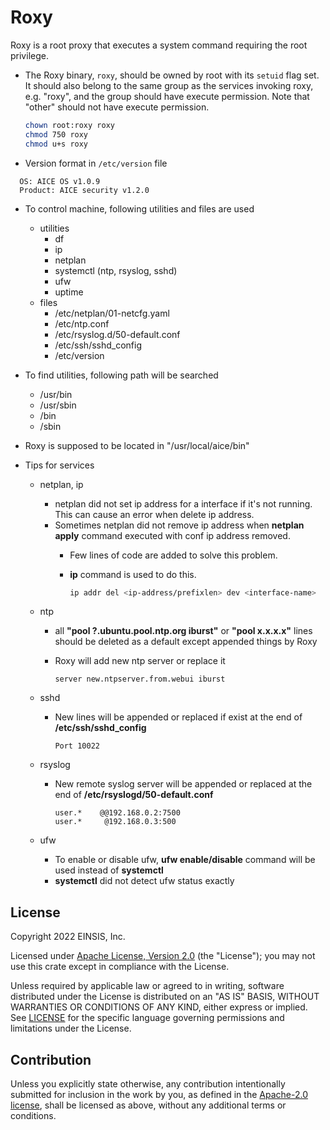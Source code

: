# Roxy

Roxy is a root proxy that executes a system command requiring the root
privilege.

* The Roxy binary, `roxy`, should be owned by root with its `setuid` flag set.
  It should also belong to the same group as the services invoking roxy, e.g.
  "roxy", and the group should have execute permission. Note that "other" should
  not have execute permission.

  ```sh
  chown root:roxy roxy
  chmod 750 roxy
  chmod u+s roxy
  ```

* Version format in `/etc/version` file

```text
  OS: AICE OS v1.0.9
  Product: AICE security v1.2.0
```

* To control machine, following utilities and files are used
  * utilities
    * df
    * ip
    * netplan
    * systemctl (ntp, rsyslog, sshd)
    * ufw
    * uptime
  * files
    * /etc/netplan/01-netcfg.yaml
    * /etc/ntp.conf
    * /etc/rsyslog.d/50-default.conf
    * /etc/ssh/sshd_config
    * /etc/version

* To find utilities, following path will be searched
  * /usr/bin
  * /usr/sbin
  * /bin
  * /sbin

* Roxy is supposed to be located in "/usr/local/aice/bin"

* Tips for services
  * netplan, ip
    * netplan did not set ip address for a interface if it's not running. This
      can cause an error when delete ip address.
    * Sometimes netplan did not remove ip address when **netplan apply** command
      executed with conf ip address removed.
      * Few lines of code are added to solve this problem.
      * **ip** command is used to do this.

        ```bash
        ip addr del <ip-address/prefixlen> dev <interface-name>
        ```

  * ntp
    * all **"pool ?.ubuntu.pool.ntp.org iburst"** or **"pool x.x.x.x"** lines
      should be deleted as a default except appended things by Roxy
    * Roxy will add new ntp server or replace it

      ```text
      server new.ntpserver.from.webui iburst
      ```

  * sshd
    * New lines will be appended or replaced if exist at the end of **/etc/ssh/sshd_config**

      ```text
      Port 10022
      ```

  * rsyslog
    * New remote syslog server will be appended or replaced at the end of **/etc/rsyslogd/50-default.conf**

      ```text
      user.*    @@192.168.0.2:7500
      user.*     @192.168.0.3:500
      ```

  * ufw
    * To enable or disable ufw, **ufw enable/disable** command will be used
      instead of **systemctl**
    * **systemctl** did not detect ufw status exactly

## License

Copyright 2022 EINSIS, Inc.

Licensed under [Apache License, Version 2.0][apache-license] (the "License");
you may not use this crate except in compliance with the License.

Unless required by applicable law or agreed to in writing, software distributed
under the License is distributed on an "AS IS" BASIS, WITHOUT WARRANTIES OR
CONDITIONS OF ANY KIND, either express or implied. See [LICENSE](LICENSE) for
the specific language governing permissions and limitations under the License.

## Contribution

Unless you explicitly state otherwise, any contribution intentionally submitted
for inclusion in the work by you, as defined in the [Apache-2.0
license][apache-license], shall be licensed as above, without any additional
terms or conditions.

[apache-license]: http://www.apache.org/licenses/LICENSE-2.0
